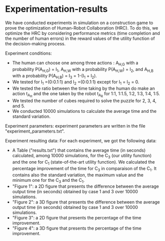 # Experimentation-results
We have conducted experiments in simulation on a construction game to prove the optimization of Human-Robot Collaboration (HRC). To do this, we optimize the HRC by considering performance metrics (time completion and the number of human errors) in the reward values of the utility function of the decision-making process. 

Experiment conditions:
- The human can choose one among three actions : A<sub>H,G</sub> with a probability P(A<sub>H,G</sub>) = I<sub>1</sub>, A<sub>H,W</sub> with a probability P(A<sub>H,W</sub>) = I<sub>2</sub>, and  A<sub>H,B</sub> with a probability P(A<sub>H,B</sub>) = I<sub>3</sub> = 1-(I<sub>1</sub> + I<sub>2</sub>).
- We tested for I<sub>1</sub> =(0:0.1:1) and I<sub>2</sub> =(0:0.1:1) except for I<sub>1</sub> = I<sub>2</sub> = 0.
- We tested the ratio between the time taking by the human do make an action t<sub>A<sub>H</sub></sub> and the one taken by the robot t<sub>A<sub>R</sub></sub> for 1:1, 1:1.5, 1:2, 1:3, 1:4, 1:5.
- We tested the number of cubes required to solve the puzzle for 2, 3, 4, and 5.
- We conducted 10000 simulations to calculate the average time and the standard variation. 

Experiment parameters:
experiment parameters are written in the file "experiment_parameters.txt".


Experiment resulting data:
For each experiment, we got the following data:
- A Table ("results.txt") that contains the average time (in seconds) calculated, among 10000 simulations, for the C<sub>3</sub> (our utility function) and the one for C<sub>1</sub> (state-of-the-art utility function). We calculated the percentage improvement of the time for C<sub>3</sub> in comparaison of the C<sub>1</sub>. It contains also the standard variation, the maximum value and the minimum one for the C<sub>3</sub> and the C<sub>1</sub>.
- "Figure 1": a 2D figure that presents the difference between the average output time (in seconds) obtained by case 1 and 3 over 10000 simulations.
- "Figure 2": a 3D figure that presents the difference between the average output time (in seconds) obtained by case 1 and 3 over 10000 simulations.
- "Figure 3": a 2D figure that presents the percentage of the time improvement.
- "Figure 4": a 3D figure that presents the percentage of the time improvement.
